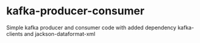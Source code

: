 # kafka-producer-consumer

Simple kafka producer and consumer code with added dependency kafka-clients and jackson-dataformat-xml
